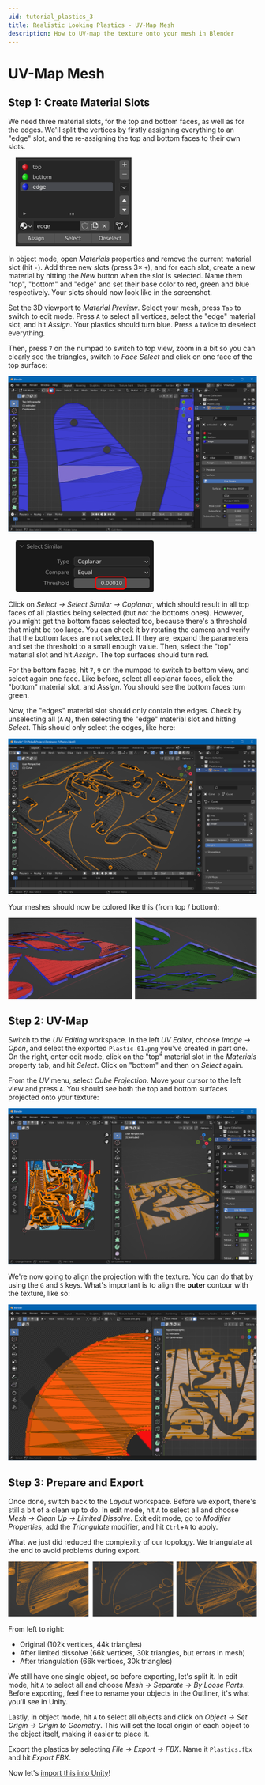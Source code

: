 ```yaml
---
uid: tutorial_plastics_3
title: Realistic Looking Plastics - UV-Map Mesh
description: How to UV-map the texture onto your mesh in Blender
---
```


# UV-Map Mesh


## Step 1: Create Material Slots

 We need three material slots, for the top and bottom faces, as well as for the edges. We'll split the vertices by firstly assigning everything to an "edge" slot, and the re-assigning the top and bottom faces to their own slots.

<img src="blender-material-slots.png" width="235" class="img-responsive pull-right" style="margin-left: 15px">

In object mode, open *Materials* properties and remove the current material slot (hit `-`). Add three new slots (press 3× `+`), and for each slot, create a new material by hitting the *New* button when the slot is selected. Name them "top", "bottom" and "edge" and set their base color to red, green and blue respectively. Your slots should now look like in the screenshot.

Set the 3D viewport to *Material Preview*. Select your mesh, press `Tab` to switch to edit mode. Press `A` to select all vertices, select the "edge" material slot, and hit *Assign*. Your plastics should turn blue. Press `A` twice to deselect everything.

Then, press `7` on the numpad to switch to top view, zoom in a bit so you can clearly see the triangles, switch to *Face Select* and click on one face of the top surface:

![Triangle selected](blender-triangle-selected-2.png)

<img src="blender-select-coplanar.png" width="280" class="img-responsive pull-right" style="margin-left: 15px">

Click on *Select -> Select Similar -> Coplanar*, which should result in all top faces of all plastics being selected (but *not* the bottoms ones). However, you might get the bottom faces selected too, because there's a threshold that might be too large. You can check it by rotating the camera and verify that the bottom faces are not selected. If they are, expand the parameters and set the threshold to a small enough value. Then, select the "top" material slot and hit *Assign*. The top surfaces should turn red.

For the bottom faces, hit `7`, `9` on the numpad to switch to bottom view, and select again one face. Like before, select all coplanar faces, click the "bottom" material slot, and *Assign*. You should see the bottom faces turn green.

Now, the "edges" material slot should only contain the edges. Check by unselecting all (`A` `A`), then selecting the "edge" material slot and hitting *Select*. This should only select the edges, like here:

![Edges selected](blender-edges-selected.png)

Your meshes should now be colored like this (from top / bottom):

![Selecting edges](blender-material-geometry.png)

## Step 2: UV-Map

Switch to the *UV Editing* workspace. In the left *UV Editor*, choose *Image -> Open*, and select the exported `Plastic-01.png` you've created in part one. On the right, enter edit mode, click on the "top" material slot in the *Materials* property tab, and hit *Select*. Click on "bottom" and then on *Select* again.

From the *UV* menu, select *Cube Projection*. Move your cursor to the left view and press `A`. You should see both the top and bottom surfaces projected onto your texture:

![UV Mapping in Blender](blender-uv-mapping.png)

We're now going to align the projection with the texture. You can do that by using the `G` and `S` keys. What's important is to align the **outer** contour with the texture, like so:

![UV mapped correctly](blender-uv-mapped.png)

## Step 3: Prepare and Export

Once done, switch back to the *Layout* workspace. Before we export, there's still a bit of a clean up to do. In edit mode, hit `A` to select all and choose *Mesh -> Clean Up -> Limited Dissolve*. Exit edit mode, go to *Modifier Properties*, add the *Triangulate* modifier, and hit `Ctrl`+`A` to apply.

What we just did reduced the complexity of our topology. We triangulate at the end to avoid problems during export. 

![Reduced polygons](blender-poly-reduction.png)

From left to right: 
- Original (102k vertices, 44k triangles)
- After limited dissolve (66k vertices, 30k triangles, but errors in mesh)
- After triangulation (66k vertices, 30k triangles)

We still have one single object, so before exporting, let's split it. In edit mode, hit `A` to select all and choose *Mesh -> Separate -> By Loose Parts*. Before exporting, feel free to rename your objects in the Outliner, it's what you'll see in Unity.

Lastly, in object mode, hit `A` to select all objects and click on *Object -> Set Origin -> Origin to Geometry*. This will set the local origin of each object to the object itself, making it easier to place it.

Export the plastics by selecting *File -> Export -> FBX*. Name it `Plastics.fbx` and hit *Export FBX*.

Now let's [import this into Unity](xref:tutorial_plastics_4)!